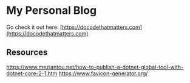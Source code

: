 # My Personal Blog

Go check it out here: [https://docodethatmatters.com](https://docodethatmatters.com)



## Resources

https://www.meziantou.net/how-to-publish-a-dotnet-global-tool-with-dotnet-core-2-1.htm
https://www.favicon-generator.org/